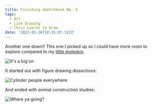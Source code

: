 ```yaml
---
title: Finishing Sketchbook No. 3
tags:
  - Art
  - Line Drawing
  - Chris Learns to Draw
date: '2023-03-26T10:35:07.322Z'
---
```


Another one down!! This one I picked up so I could have more room to explore compared to my [little moleskin](/sketches-2023-03-12).

![It's a big'un](https://res.cloudinary.com/cpadilla/image/upload/t_optimize/chrisdpadilla/blog/art/IMG_3041_uzktvh.jpg)

It started out with figure drawing dissections:

![Cylinder people everywhere](https://res.cloudinary.com/cpadilla/image/upload/t_optimize/chrisdpadilla/blog/art/IMG_3039_n4sgy3.jpg)

And ended with animal construction studies:

![Where ya going?](https://res.cloudinary.com/cpadilla/image/upload/t_optimize/chrisdpadilla/blog/art/IMG_3040_rxq10i.jpg)
